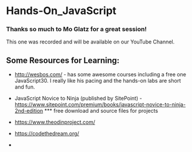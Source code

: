 # Hands-On_JavaScript

### Thanks so much to Mo Glatz for a great session! 
This one was recorded and will be available on our YouTube Channel.

## Some Resources for Learning:

- http://wesbos.com/ - has some awesome courses including a free one JavaScript30. I really like his pacing and the hands-on labs are short and fun.

- JavaScript Novice to Ninja (published by SitePoint) - https://www.sitepoint.com/premium/books/javascript-novice-to-ninja-2nd-edition *** free download and source files for projects
- https://www.theodinproject.com/
- https://codethedream.org/
- 
